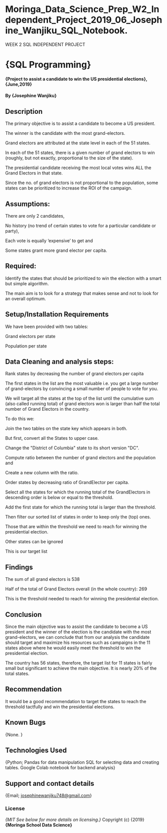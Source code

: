 # Moringa_Data_Science_Prep_W2_Independent_Project_2019_06_Josephine_Wanjiku_SQL_Notebook.
WEEK 2 SQL INDEPENDENT PROJECT 
# {SQL Programming}
#### {Project to assist a candidate to win the US presidential elections}, {June,2019}
#### By **{Josephine Wanjiku}**
## Description
The primary objective is to assist a candidate to become a US president.

The winner is the candidate with the most grand-electors.

Grand electors are attributed at the state level in each of the 51 states.

In each of the 51 states, there is a given number of grand electors to win (roughly, but not exactly, proportional to the size of the state).

The presidential candidate receiving the most local votes wins ALL the Grand Electors in that state.

Since the no. of grand electors is not proportional to the population, some states can be prioritized to increase the ROI of the campaign. 

## Assumptions:
There are only 2 candidates,

No history (no trend of certain states to vote for a particular candidate or party),

Each vote is equally ‘expensive’ to get and

Some states grant more grand elector per capita.

## Required:
Identify the states that should be prioritized to win the election with a smart but simple algorithm.

The main aim is to look for a strategy that makes sense and not to look for an overall optimum.

## Setup/Installation Requirements
We have been provided with two tables:

Grand electors per state

Population per state

## Data Cleaning and analysis steps:
Rank states by decreasing the number of grand electors per capita

The first states in the list are the most valuable i.e. you get a large number of grand-electors by convincing a small number of people to vote for you.

We will target all the states at the top of the list until the cumulative sum (also called running total) of grand electors won is larger than half the total number of Grand Electors in the country.

To do this we:

Join the two tables on the state key which appears in both.

But first, convert all the States to upper case.

Change the "District of Columbia" state to its short version "DC".

Compute ratio between the number of grand electors and the population and

Create a new column with the ratio.

Order states by decreasing ratio of GrandElector per capita.

Select all the states for which the running total of the GrandElectors in descending order is below or equal to the threshold.

Add the first state for which the running total is larger than the threshold.

Then filter our sorted list of states in order to keep only the (top) ones.

Those that are within the threshold we need to reach for winning the presidential election.

Other states can be ignored

This is our target list

## Findings
The sum of all grand electors is 538

Half of the total of Grand Electors overall (in the whole country): 269

This is the threshold needed to reach for winning the presidential election.

## Conclusion
Since the main objective was to assist the candidate to become a US president and the winner of the election is the candidate with the most grand-electors, we can conclude that from our analysis the candidate should target and maximize his resources such as campaigns in the 11 states above where he would easily meet the threshold to win the presidential election.

The country has 56 states, therefore, the target list for 11 states is fairly small but significant to achieve the main objective. It is nearly 20% of the total states.

## Recommendation
It would be a good recommendation to target the states to reach the threshold tactfully and win the presidential elections.

## Known Bugs
{None. }
## Technologies Used
{Python; Pandas for data manipulation
SQL for selecting data and creating tables. 
Google Colab notebook for backend analysis}
## Support and contact details
{Email; josephinewanjiku748@gmail.com}
### License
*{MIT  See below for more details on licensing.}*
Copyright (c) {2019} **{Moringa School Data Science}**
